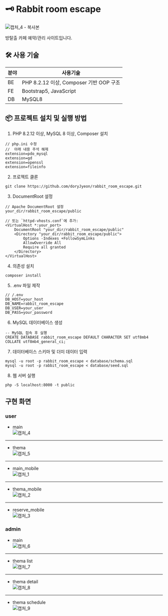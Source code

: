 # 🗝 Rabbit room escape

![캡처_4 - 복사본](https://github.com/user-attachments/assets/0bdeb8de-da21-4531-8f08-9a028e65745a)

방탈출 카페 예약/관리 사이트입니다.


## 🛠 사용 기술
|분야|사용기술|
|-----|-----|
|BE|PHP 8.2.12 이상, Composer 기반 OOP 구조|
|FE|Bootstrap5, JavaScript|
|DB|MySQL8|


## 📦 프로젝트 설치 및 실행 방법
1. PHP 8.2.12 이상, MySQL 8 이상, Composer 설치
```
// php.ini 수정
//  아래 내용 주석 해제
extension=pdo_mysql
extension=gd
extension=openssl
extension=fileinfo
```
2. 프로젝트 클론
```
git clone https://github.com/doryJyeon/rabbit_room_escape.git
```
3. DocumentRoot 설정
```
// Apache DocumentRoot 설정
your_dir/rabbit_room_escape/public

// 또는 `httpd-vhosts.conf`에 추가:
<VirtualHost *:your_port>
    DocumentRoot "your_dir/rabbit_room_escape/public"
    <Directory "your_dir/rabbit_room_escape/public">
        Options -Indexes +FollowSymLinks
        AllowOverride All
        Require all granted
    </Directory>
</VirtualHost>
``` 
4. 의존성 설치
```
composer install
```
5. .env 파일 제작
```
// /.env
DB_HOST=your_host
DB_NAME=rabbit_room_escape
DB_USER=your_user
DB_PASS=your_password
```
6. MySQL 데이터베이스 생성
```
-- MySQL 접속 후 실행
CREATE DATABASE rabbit_room_escape DEFAULT CHARACTER SET utf8mb4 COLLATE utf8mb4_general_ci;
```
7. 데이터베이스 스키마 및 더미 데이터 입력
```
mysql -u root -p rabbit_room_escape < database/schema.sql
mysql -u root -p rabbit_room_escape < database/seed.sql
```
8. 웹 서버 실행
```
php -S localhost:8000 -t public
```

## 구현 화면
### user
- main  
![캡처_4](https://github.com/user-attachments/assets/154e7114-e901-4398-8394-274a6fe60333)

---
- thema  
![캡처_5](https://github.com/user-attachments/assets/4f16373c-f914-405b-9673-7221a42f1439)

---
- main_mobile  
![캡처_1](https://github.com/user-attachments/assets/7917c1c9-4a43-4042-8686-6106c0456a3d)

---
- thema_mobile  
![캡처_2](https://github.com/user-attachments/assets/ee408892-ab6b-400e-b080-bec6d33897f8)

---
- reserve_mobile  
![캡처_3](https://github.com/user-attachments/assets/86501a36-820a-4fd4-9ffc-2cb790b1bf27)

### admin
- main  
![캡처_6](https://github.com/user-attachments/assets/4bd4f25d-6da2-4c46-818c-369b5bcdff6c)

---
- thema list  
![캡처_7](https://github.com/user-attachments/assets/ac33d3a5-bb2c-4157-9292-2aa0836b2b8d)

---
- thema detail  
![캡처_8](https://github.com/user-attachments/assets/427450f7-8120-462b-aa1a-c12887691d54)

---
- thema schedule  
![캡처_9](https://github.com/user-attachments/assets/df8d2686-37e6-4af2-8679-163b8d183e58)




